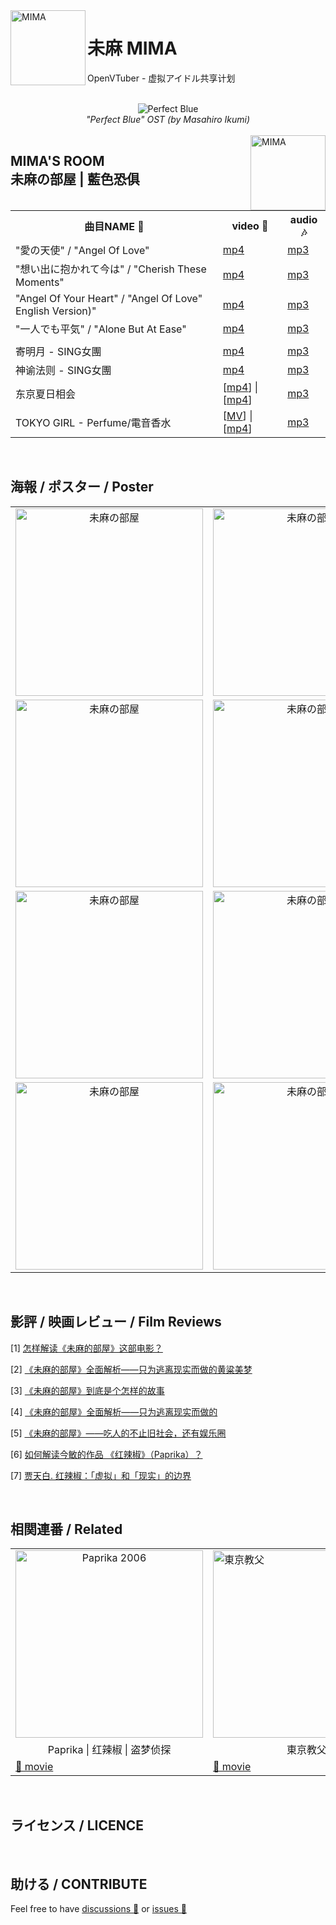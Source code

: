 <img src="https://yt3.ggpht.com/ytc/AAUvwnjVAc7xqJqG-LO1T1z82pXh5eppiu629TcdVVfP=s88-c-k-c0x00ffffff-no-rj" align="left" alt="MIMA" width="120"/>

# 未麻 MIMA

OpenVTuber - 虚拟アイドル共享计划

<br>
<div align="center">
    <img src="https://nimg.ws.126.net/?url=http%3A%2F%2Fdingyue.ws.126.net%2F2020%2F0502%2Fa0853eecp00q9pd8o00dhd200j400arg00ic00ab.png&thumbnail=650x2147483647&quality=80&type=jpg" alt="Perfect Blue ">
    <br><i>"Perfect Blue" OST (by Masahiro Ikumi)</i>
</div>
<br>

<img src="https://img2.doubanio.com/view/photo/l/public/p2024899393.webp" align="right" alt="MIMA" width="120"/>

<h2>MIMA'S ROOM<br>未麻の部屋 | 藍色恐俱</h2>

<table>
    <tr>
        <th style="text-align: center">曲目NAME 🔔</th>
        <th style="text-align: center">video 🎥</th>
        <th style="text-align: center">audio 🎶</th>
    </tr>
    <tr>
        <td>"愛の天使" / "Angel Of Love" </td>
        <td><a href="https://www.youtube.com/watch?v=p7Q0SzRQTBc">mp4</a></td>
        <td><a href="https://music.163.com/song?id=28442044&userid=96635261">mp3</a></td>
    </tr>
    <tr>
        <td>"想い出に抱かれて今は" / "Cherish These Moments"</td>
        <td><a href="https://www.youtube.com/watch?v=zXJtRmIDxjs">mp4</a></td>
        <td><a href="https://music.163.com/song?id=28442050&userid=96635261">mp3</a></td>
    </tr>
    <tr>
        <td>"Angel Of Your Heart" / "Angel Of Love" English Version)" </td>
        <td><a href="https://www.youtube.com/watch?v=eYOLCrQ8Hp8">mp4</a></td>
        <td><a href="res/audio/'Angel Of Your Heart ('Angel Of Love' English Version)' - 'Perfect Blue' OST (by Masahiro Ikumi).mp3">mp3</a></td>
    </tr>    
    <tr>
        <td>"一人でも平気" / "Alone But At Ease" </td>
        <td><a href="https://www.youtube.com/watch?v=eYOLCrQ8Hp8">mp4</a></td>
        <td><a href="https://music.163.com/song?id=28442045&userid=96635261">mp3</a></td>
    </tr>
    <tr>
        <td></td>
        <td></td>
        <td></td>
    </tr>
    <tr>
        <td>寄明月 - SING女團</td>
        <td><a href="https://www.youtube.com/watch?v=49d95ni5J9Y">mp4</a></td>
        <td><a href="http://bd.kuwo.cn/play_detail/85455449?from=baidu">mp3</a></td>
    </tr>
    <tr>
        <td>神谕法则 - SING女團</td>
        <td><a href="https://www.bilibili.com/video/av34510262/">mp4</a></td>
        <td><a href="http://bd.kuwo.cn/play_detail/54734362">mp3</a></td>
    </tr>
    <tr>
        <td>东京夏日相会</td>
        <td>[<a href="https://www.bilibili.com/video/BV1Zk4y1y7ji?from=search&seid=14483713028887372940">mp4</a>] | [<a href="https://www.bilibili.com/video/BV1Fx411Y7oZ?from=search&seid=14483713028887372940">mp4</a>]</td>
        <td><a href="http://bd.kuwo.cn/play_detail/66325620">mp3</a></td>
    </tr>
    <tr>
        <td>TOKYO GIRL - Perfume/電音香水</td>
        <td>[<a href="https://www.youtube.com/watch?v=vxl4gsvgEQY">MV</a>] | [<a href="https://www.youtube.com/watch?v=9pjtVUZNfWY">mp4</a>]</td>
        <td><a href="https://music.163.com/song?id=456185555&userid=96635261">mp3</a></td>
    </tr>
</table>
<br>

## 海報 / ポスター / Poster
<table>
    <tr><td style="text-align: center"><img src="https://img2.doubanio.com/view/photo/l/public/p1351050722.webp" alt="未麻の部屋" width="300"</td>
        <td style="text-align: center"><img src="https://img9.doubanio.com/view/photo/l/public/p2618180105.webp" alt="未麻の部屋" width="300"</td>
        <td><img src="https://img9.doubanio.com/view/photo/l/public/p693713454.webp" alt="未麻の部屋" width="300"></td>
    </tr>
    <tr>
        <td style="text-align: center"><img src="https://img1.doubanio.com/view/photo/l/public/p2618180088.webp" alt="未麻の部屋" width="300"</td>
        <td style="text-align: center"><img src="https://img9.doubanio.com/view/photo/l/public/p2618180064.webp" alt="未麻の部屋" width="300"</td>
        <td style="text-align: center"><img src="https://img1.doubanio.com/view/photo/l/public/p2532554698.webp" alt="未麻の部屋" width="300"</td>
    </tr>
    <tr>
        <td style="text-align: center"><img src="https://img1.doubanio.com/view/photo/l/public/p1026819798.webp" alt="未麻の部屋" width="300"</td>
        <td style="text-align: center"><img src="https://img1.doubanio.com/view/photo/l/public/p2513374019.webp" alt="未麻の部屋" width="300"</td>
        <td style="text-align: center"><img src="https://img2.doubanio.com/view/photo/l/public/p2024899393.webp" alt="未麻の部屋" width="300"</td> 
    </tr>
    <tr>
        <td style="text-align: center"><img src="https://img9.doubanio.com/view/photo/l/public/p2513374035.webp" alt="未麻の部屋" width="300"</td>
        <td style="text-align: center"><img src="https://img3.doubanio.com/view/photo/l/public/p610134030.webp" alt="未麻の部屋" width="300"</td>
        <td style="text-align: center"><img src="https://img9.doubanio.com/view/photo/m/public/p608839686.webp" alt="未麻の部屋" width="300"</td>
    </tr>
</table>
<br>

## 影評 / 映画レビュー / Film Reviews

[1] [怎样解读《未麻的部屋》这部电影？](https://www.zhihu.com/question/22878180)

[2] [《未麻的部屋》全面解析——只为逃离现实而做的黄粱美梦](https://movie.douban.com/review/6696098/)

[3] [《未麻的部屋》到底是个怎样的故事](https://zhuanlan.zhihu.com/p/69719008)

[4] [《未麻的部屋》全面解析——只为逃离现实而做的](https://tieba.baidu.com/p/3093447216)

[5] [《未麻的部屋》——吃人的不止旧社会，还有娱乐圈](https://zhuanlan.zhihu.com/p/36029152)

[6] [如何解读今敏的作品 《红辣椒》（Paprika）？](https://www.zhihu.com/question/29361830)

[7] [贾天白. 红辣椒：「虚拟」和「现实」的边界](http://reader.epubee.com/books/mobile/7b/7b997b3ee545c1a23b519b2fe277e58c/text00006.html)

<br>

## 相関連番 / Related
<table>
    <tr>
        <td style="text-align: center"><img src="https://encrypted-tbn2.gstatic.com/images?q=tbn:ANd9GcQGLEJXIKZGOt7uYJbfCGO22ddYt3xQkOsdsqgadsXA5agQZo04" alt="Paprika 2006" width="300"</td>
        <td><img src="https://encrypted-tbn1.gstatic.com/images?q=tbn:ANd9GcT_F9iIL7TKDnPMnNODxvceqlWIpSTJiDPfF9nBl_WzsRnz9mr3" alt="東京教父" width="300"</td>
        <td><img src="https://upload.wikimedia.org/wikipedia/zh/thumb/e/ee/Sennenyoyu.jpg/220px-Sennenyoyu.jpg" alt="千年女優" width="300"</td>
        <td style="text-align: center"><img src="https://img2.doubanio.com/view/photo/l/public/p906689323.webp" alt="大都會" width="300"</td>   
    </tr>
    <tr>
        <td style="text-align: center">Paprika | 红辣椒 | 盗梦侦探</td>
        <td style="text-align: center">東京教父</td>
        <td style="text-align: center">千年女優</td>
        <td style="text-align: center">大都會</td>
    </tr>
    <tr>
        <td><a href="https://www.bilibili.com/video/BV1Ts411q75z">🎥 movie</a></td>
        <td><a href="https://www.bilibili.com/bangumi/media/md2597">🎥 movie</a></td>
        <td><a href="https://www.bilibili.com/bangumi/play/ss5297">🎥 movie</a></td>
        <td><a href="https://www.bilibili.com/bangumi/play/ss27932">🎥 movie</a></td>
    </tr>
</table>
<br>

## ライセンス / LICENCE

<br>

## 助ける / CONTRIBUTE

Feel free to have <a href="https://github.com/DeepVTuber/MIMA/discussions" target="_blank">discussions 💬</a> or <a href="https://github.com/DeepVTuber/MIMA/issues" target="_blank">issues 💭</a>
